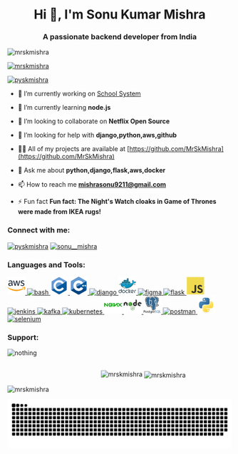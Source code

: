 <h1 align="center">Hi 👋, I'm Sonu Kumar Mishra</h1>
<h3 align="center">A passionate backend developer from India</h3>

<p align="left"> <img src="https://komarev.com/ghpvc/?username=mrskmishra&label=Profile%20views&color=0e75b6&style=flat" alt="mrskmishra" /> </p>

<p align="left"> <a href="https://github.com/ryo-ma/github-profile-trophy"><img src="https://github-profile-trophy.vercel.app/?username=mrskmishra" alt="mrskmishra" /></a> </p>

<p align="left"> <a href="https://twitter.com/pyskmishra" target="blank"><img src="https://img.shields.io/twitter/follow/pyskmishra?logo=twitter&style=for-the-badge" alt="pyskmishra" /></a> </p>

- 🔭 I’m currently working on [School System](**Private**)

- 🌱 I’m currently learning **node.js**

- 👯 I’m looking to collaborate on **Netflix Open Source**

- 🤝 I’m looking for help with **django,python,aws,github**

- 👨‍💻 All of my projects are available at [https://github.com/MrSkMishra](https://github.com/MrSkMishra)

- 💬 Ask me about **python,django,flask,aws,docker**

- 📫 How to reach me **mishrasonu9211@gmail.com**

- ⚡ Fun fact **Fun fact: The Night's Watch cloaks in Game of Thrones were made from IKEA rugs!**

<h3 align="left">Connect with me:</h3>
<p align="left">
<a href="https://twitter.com/pyskmishra" target="blank"><img align="center" src="https://raw.githubusercontent.com/rahuldkjain/github-profile-readme-generator/master/src/images/icons/Social/twitter.svg" alt="pyskmishra" height="30" width="40" /></a>
<a href="https://instagram.com/sonu__mishra" target="blank"><img align="center" src="https://raw.githubusercontent.com/rahuldkjain/github-profile-readme-generator/master/src/images/icons/Social/instagram.svg" alt="sonu__mishra" height="30" width="40" /></a>
</p>

<h3 align="left">Languages and Tools:</h3>
<p align="left"> <a href="https://aws.amazon.com" target="_blank" rel="noreferrer"> <img src="https://raw.githubusercontent.com/devicons/devicon/master/icons/amazonwebservices/amazonwebservices-original-wordmark.svg" alt="aws" width="40" height="40"/> </a> <a href="https://www.gnu.org/software/bash/" target="_blank" rel="noreferrer"> <img src="https://www.vectorlogo.zone/logos/gnu_bash/gnu_bash-icon.svg" alt="bash" width="40" height="40"/> </a> <a href="https://www.cprogramming.com/" target="_blank" rel="noreferrer"> <img src="https://raw.githubusercontent.com/devicons/devicon/master/icons/c/c-original.svg" alt="c" width="40" height="40"/> </a> <a href="https://www.w3schools.com/cpp/" target="_blank" rel="noreferrer"> <img src="https://raw.githubusercontent.com/devicons/devicon/master/icons/cplusplus/cplusplus-original.svg" alt="cplusplus" width="40" height="40"/> </a> <a href="https://www.djangoproject.com/" target="_blank" rel="noreferrer"> <img src="https://cdn.worldvectorlogo.com/logos/django.svg" alt="django" width="40" height="40"/> </a> <a href="https://www.docker.com/" target="_blank" rel="noreferrer"> <img src="https://raw.githubusercontent.com/devicons/devicon/master/icons/docker/docker-original-wordmark.svg" alt="docker" width="40" height="40"/> </a> <a href="https://www.figma.com/" target="_blank" rel="noreferrer"> <img src="https://www.vectorlogo.zone/logos/figma/figma-icon.svg" alt="figma" width="40" height="40"/> </a> <a href="https://flask.palletsprojects.com/" target="_blank" rel="noreferrer"> <img src="https://www.vectorlogo.zone/logos/pocoo_flask/pocoo_flask-icon.svg" alt="flask" width="40" height="40"/> </a> <a href="https://developer.mozilla.org/en-US/docs/Web/JavaScript" target="_blank" rel="noreferrer"> <img src="https://raw.githubusercontent.com/devicons/devicon/master/icons/javascript/javascript-original.svg" alt="javascript" width="40" height="40"/> </a> <a href="https://www.jenkins.io" target="_blank" rel="noreferrer"> <img src="https://www.vectorlogo.zone/logos/jenkins/jenkins-icon.svg" alt="jenkins" width="40" height="40"/> </a> <a href="https://kafka.apache.org/" target="_blank" rel="noreferrer"> <img src="https://www.vectorlogo.zone/logos/apache_kafka/apache_kafka-icon.svg" alt="kafka" width="40" height="40"/> </a> <a href="https://kubernetes.io" target="_blank" rel="noreferrer"> <img src="https://www.vectorlogo.zone/logos/kubernetes/kubernetes-icon.svg" alt="kubernetes" width="40" height="40"/> </a> <a href="https://www.nginx.com" target="_blank" rel="noreferrer"> <img src="https://raw.githubusercontent.com/devicons/devicon/master/icons/nginx/nginx-original.svg" alt="nginx" width="40" height="40"/> </a> <a href="https://nodejs.org" target="_blank" rel="noreferrer"> <img src="https://raw.githubusercontent.com/devicons/devicon/master/icons/nodejs/nodejs-original-wordmark.svg" alt="nodejs" width="40" height="40"/> </a> <a href="https://www.postgresql.org" target="_blank" rel="noreferrer"> <img src="https://raw.githubusercontent.com/devicons/devicon/master/icons/postgresql/postgresql-original-wordmark.svg" alt="postgresql" width="40" height="40"/> </a> <a href="https://postman.com" target="_blank" rel="noreferrer"> <img src="https://www.vectorlogo.zone/logos/getpostman/getpostman-icon.svg" alt="postman" width="40" height="40"/> </a> <a href="https://www.python.org" target="_blank" rel="noreferrer"> <img src="https://raw.githubusercontent.com/devicons/devicon/master/icons/python/python-original.svg" alt="python" width="40" height="40"/> </a> <a href="https://www.selenium.dev" target="_blank" rel="noreferrer"> <img src="https://raw.githubusercontent.com/detain/svg-logos/780f25886640cef088af994181646db2f6b1a3f8/svg/selenium-logo.svg" alt="selenium" width="40" height="40"/> </a> </p>

<h3 align="left">Support:</h3>
<p><a href="https://ko-fi.com/nothing"> <img align="left" src="https://cdn.ko-fi.com/cdn/kofi3.png?v=3" height="50" width="210" alt="nothing" /></a></p><br><br>

<p><img align="left" src="https://github-readme-stats.vercel.app/api/top-langs?username=mrskmishra&show_icons=true&locale=en&layout=compact" alt="mrskmishra" /></p>

<p>&nbsp;<img align="center" src="https://github-readme-stats.vercel.app/api?username=mrskmishra&show_icons=true&locale=en" alt="mrskmishra" /></p>

<p><img align="center" src="https://github-readme-streak-stats.herokuapp.com/?user=mrskmishra&" alt="mrskmishra" /></p>




<img alt="snake eating my contributions" src="https://raw.githubusercontent.com/salesp07/salesp07/output/github-contribution-grid-snake.svg" />
